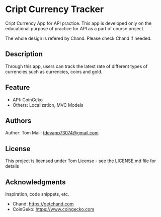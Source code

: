 # Cript Currency Tracker

Cript Currency App for API practice. This app is developed only on the educational purpose of practice for API as a part of course project. 

The whole design is refered by Chand. Please check Chand if needed.

## Description
Through this app, users can track the latest rate of different types of currencies such as currencies, coins and gold.


## Feature
* API: CoinGeko
* Others: Localization, MVC Models


## Authors
Auther: Tom
Mail: tdevapp73074@gmail.com


## License

This project is licensed under Tom License - see the LICENSE.md file for details

## Acknowledgments

Inspiration, code snippets, etc.
* Chand:
https://getchand.com
* CoinGeko:
https://www.coingecko.com
